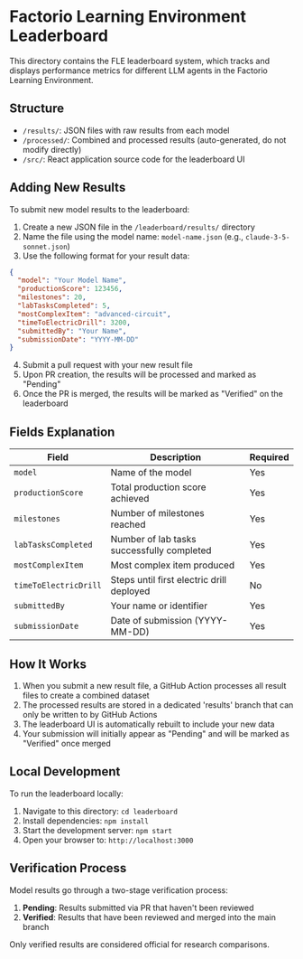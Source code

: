 # Factorio Learning Environment Leaderboard

This directory contains the FLE leaderboard system, which tracks and displays performance metrics for different LLM agents in the Factorio Learning Environment.

## Structure

- `/results/`: JSON files with raw results from each model
- `/processed/`: Combined and processed results (auto-generated, do not modify directly)
- `/src/`: React application source code for the leaderboard UI

## Adding New Results

To submit new model results to the leaderboard:

1. Create a new JSON file in the `/leaderboard/results/` directory
2. Name the file using the model name: `model-name.json` (e.g., `claude-3-5-sonnet.json`)
3. Use the following format for your result data:

```json
{
  "model": "Your Model Name",
  "productionScore": 123456,
  "milestones": 20,
  "labTasksCompleted": 5,
  "mostComplexItem": "advanced-circuit",
  "timeToElectricDrill": 3200,
  "submittedBy": "Your Name",
  "submissionDate": "YYYY-MM-DD"
}
```

4. Submit a pull request with your new result file
5. Upon PR creation, the results will be processed and marked as "Pending"
6. Once the PR is merged, the results will be marked as "Verified" on the leaderboard

## Fields Explanation

| Field | Description | Required |
|-------|-------------|----------|
| `model` | Name of the model | Yes |
| `productionScore` | Total production score achieved | Yes |
| `milestones` | Number of milestones reached | Yes |
| `labTasksCompleted` | Number of lab tasks successfully completed | Yes |
| `mostComplexItem` | Most complex item produced | Yes |
| `timeToElectricDrill` | Steps until first electric drill deployed | No |
| `submittedBy` | Your name or identifier | Yes |
| `submissionDate` | Date of submission (YYYY-MM-DD) | Yes |

## How It Works

1. When you submit a new result file, a GitHub Action processes all result files to create a combined dataset
2. The processed results are stored in a dedicated 'results' branch that can only be written to by GitHub Actions
3. The leaderboard UI is automatically rebuilt to include your new data
4. Your submission will initially appear as "Pending" and will be marked as "Verified" once merged

## Local Development

To run the leaderboard locally:

1. Navigate to this directory: `cd leaderboard`
2. Install dependencies: `npm install`
3. Start the development server: `npm start`
4. Open your browser to: `http://localhost:3000`

## Verification Process

Model results go through a two-stage verification process:
1. **Pending**: Results submitted via PR that haven't been reviewed
2. **Verified**: Results that have been reviewed and merged into the main branch

Only verified results are considered official for research comparisons.